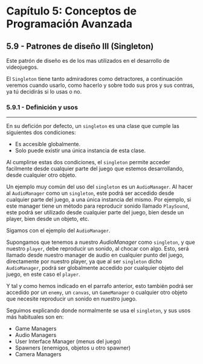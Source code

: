 # Capítulo 5: Conceptos de Programación Avanzada
## 5.9 - Patrones de diseño III (Singleton)

Este patrón de diseño es de los mas utilizados en el desarrollo de videojuegos.

El `Singleton` tiene tanto admiradores como detractores, a continuación veremos cuando usarlo, como hacerlo y sobre todo sus pros y sus contras, ya tú decidirás si lo usas o no.

### 5.9.1 - Definición y usos
---
En su defición por defecto, un `singleton` es una clase que cumple las siguientes dos condiciones:

 * Es accesible globalmente.
 * Solo puede existir una única instancia de esta clase.

Al cumplirse estas dos condiciones, el `singleton` permite acceder facilmente desde cualquier parte del juego que estemos desarrollando, desde cualquier otro objeto.

Un ejemplo muy común del uso del `singleton` es un `AudioManager`. Al hacer al `AudioManager` como un `singleton`, este podrá ser accedido desde cualquier parte del juego, a una única instancia del mismo. Por ejemplo, si este manager tiene un método para reproducir sonido llamado `PlaySound`, este podrá ser utilizado desde cualquier parte del juego, bien desde un player, bien desde un objeto, etc.

Sigamos con el ejemplo del `AudioManager`.

Supongamos que tenemos a nuestro *AudioManager* como `singleton`, y que nuestro `player`, debe reproducir un sonido, al chocar con algo. Esto, será llamado desde nuestro manager de audio en cualquier punto del juego, directamente por nuestro player, ya que al ser `singleton` dicho `AudioManager`, podrá ser globalmente accedido por cualquier objeto del juego, en este caso el `player`.

Y tal y como hemos indicado en el parrafo anterior, esto también podrá ser accedido por un `enemy`, un `canvas`, un `GameManager` o cualquier otro objeto que necesite reproducir un sonido en nuestro juego.

Seguimos explicando donde normalmente se usa el `singleton`, y sus usos más habituales son en:

 * Game Managers
 * Audio Managers
 * User Interface Manager (menus del juego)
 * Spawners (enemigos, objetos u otro spawner)
 * Camera Managers